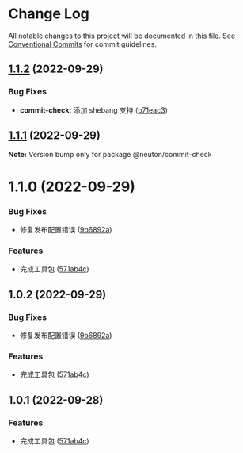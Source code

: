 # Change Log

All notable changes to this project will be documented in this file.
See [Conventional Commits](https://conventionalcommits.org) for commit guidelines.

## [1.1.2](https://github.com/fuxiang123/test-learn/compare/@neuton/commit-check@1.1.1...@neuton/commit-check@1.1.2) (2022-09-29)

### Bug Fixes

- **commit-check:** 添加 shebang 支持 ([b71eac3](https://github.com/fuxiang123/test-learn/commit/b71eac37798e01e6708878c3cfef30645a4cf3e4))

## [1.1.1](https://github.com/fuxiang123/test-learn/compare/@neuton/commit-check@1.1.0...@neuton/commit-check@1.1.1) (2022-09-29)

**Note:** Version bump only for package @neuton/commit-check

# 1.1.0 (2022-09-29)

### Bug Fixes

- 修复发布配置错误 ([9b6892a](https://github.com/fuxiang123/test-learn/commit/9b6892a902580134022ee0233f4888d974030565))

### Features

- 完成工具包 ([571ab4c](https://github.com/fuxiang123/test-learn/commit/571ab4c1fe311b5f90e0912822f678d67d71ee58))

## 1.0.2 (2022-09-29)

### Bug Fixes

- 修复发布配置错误 ([9b6892a](https://github.com/fuxiang123/test-learn/commit/9b6892a902580134022ee0233f4888d974030565))

### Features

- 完成工具包 ([571ab4c](https://github.com/fuxiang123/test-learn/commit/571ab4c1fe311b5f90e0912822f678d67d71ee58))

## 1.0.1 (2022-09-28)

### Features

- 完成工具包 ([571ab4c](https://github.com/fuxiang123/test-learn/commit/571ab4c1fe311b5f90e0912822f678d67d71ee58))
